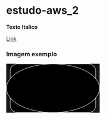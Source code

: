 # estudo-aws_2

**Texto**
__Italico__

[Link](diagrama.png)

### Imagem exemplo
![Imagem](diagrama.png)
